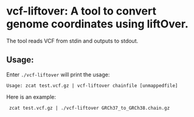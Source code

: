 # vcf-liftover: A tool to convert genome coordinates using liftOver.

The tool reads VCF from stdin and outputs to stdout.

## Usage:
Enter ``./vcf-liftover`` will print the usage:

```shell
Usage: zcat test.vcf.gz | vcf-liftover chainfile [unmappedfile]
```

Here is an example:
```shell
 zcat test.vcf.gz | ./vcf-liftover GRCh37_to_GRCh38.chain.gz
```
